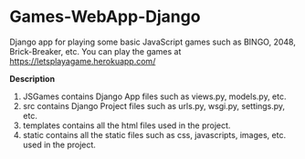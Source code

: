 # Games-WebApp-Django

Django app for playing some basic JavaScript games such as BINGO, 2048, Brick-Breaker, etc. You can play the games at https://letsplayagame.herokuapp.com/

**Description**

1. JSGames contains Django App files such as views.py, models.py, etc.
2. src contains Django Project files such as urls.py, wsgi.py, settings.py, etc.
3. templates contains all the html files used in the project.
4. static contains all the static files such as css, javascripts, images, etc. used in the project.
